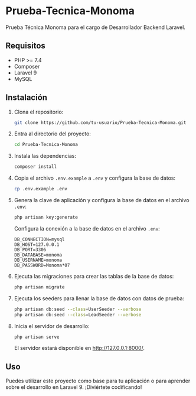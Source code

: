 # Prueba-Tecnica-Monoma
Prueba Técnica Monoma para el cargo de Desarrollador Backend Laravel.

## Requisitos

- PHP >= 7.4
- Composer
- Laravel 9
- MySQL

## Instalación

1. Clona el repositorio:

    ```bash
    git clone https://github.com/tu-usuario/Prueba-Tecnica-Monoma.git
    ```

2. Entra al directorio del proyecto:

    ```bash
    cd Prueba-Tecnica-Monoma
    ```

3. Instala las dependencias:

    ```bash
    composer install
    ```

4. Copia el archivo `.env.example` a `.env` y configura la base de datos:

    ```bash
    cp .env.example .env
    ```

5. Genera la clave de aplicación y configura la base de datos en el archivo `.env`:

    ```bash
    php artisan key:generate
    ```

    Configura la conexión a la base de datos en el archivo `.env`:

    ```dotenv
    DB_CONNECTION=mysql
    DB_HOST=127.0.0.1
    DB_PORT=3306
    DB_DATABASE=monoma
    DB_USERNAME=monoma
    DB_PASSWORD=Monoma*07
    ```

6. Ejecuta las migraciones para crear las tablas de la base de datos:

    ```bash
    php artisan migrate
    ```

7. Ejecuta los seeders para llenar la base de datos con datos de prueba:

    ```bash
    php artisan db:seed --class=UserSeeder --verbose
    php artisan db:seed --class=LeadSeeder --verbose
    ```

8. Inicia el servidor de desarrollo:

    ```bash
    php artisan serve
    ```

    El servidor estará disponible en http://127.0.0.1:8000/.

## Uso

Puedes utilizar este proyecto como base para tu aplicación o para aprender sobre el desarrollo en Laravel 9. ¡Diviértete codificando!

